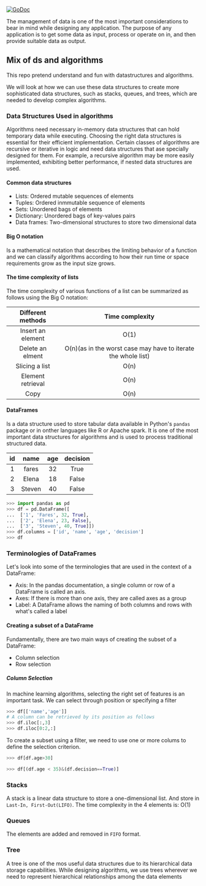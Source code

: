 [![GoDoc](https://godoc.org/github.com/emirpasic/gods?status.svg)](https://godoc.org/github.com/emirpasic/gods)

The management of data is one of the most important considerations to bear in mind while designing
any application. The purpose of any application is to get some data as input, process or operate
on in, and then provide suitable data as output.

## Mix of ds and algorithms 
This repo pretend understand and fun with datastructures and algorithms.

We will look at how we can use these data structures to create more sophisticated data structures, such as stacks, queues,
and trees, which are needed to develop complex algorithms.

### Data Structures Used in algorithms
Algorithms need necessary in-memory data structures that can hold temporary data while executing. Choosing the right data
structures is essential for their efficient implementation. Certain classes of algorithms are recursive or iterative in logic and need data structures that ase specially designed for them.
For example, a recursive algorithm may be more easily implemented, exhibiting better performance, if nested data structures are used. 

#### Common data structures
  * Lists: Ordered mutable sequences of elements 
  * Tuples: Ordered inmmutable sequence of elements 
  * Sets: Unordered bags of elements 
  * Dictionary: Unordered bags of key-values pairs 
  * Data frames: Two-dimensional structures to store two dimensional data 

#### Big O notation
Is a mathematical notation that describes the limiting behavior of a function and we can 
classify algorithms according to how their run time or space requirements grow as the 
input size grows.


#### The time complexity of lists 
The time complexity of various functions of a list can be summarized as follows using the 
Big O notation:

| Different methods                 | Time complexity  |
| :-------------------------------: | :--------------: | 
| Insert an element                 | O(1)             | 
| Delete an elment                  | O(n)(as in the worst case may have to iterate the whole list)  | 
| Slicing a list                    | O(n)  | 
| Element retrieval                | O(n)  | 
| Copy                               | O(n)  | 

#### DataFrames
Is a data structure used to store tabular data available in Python's `pandas`
package or in onther languages like R or Apache spark. It is one of the most 
important data structures for algorithms and is used to process traditional structured data.

|id   |  name  |  age |  decision  |
|:---:|:------:|:----:|:----------:|
|1    |fares   |32    |True        |
|2    |Elena   |18    |False       |
|3    |Steven  |40    |False       | 

```python
>>> import pandas as pd
>>> df = pd.DataFrame([
...  ['1', 'Fares', 32, True],
...  ['2', 'Elena', 23, False],
...  ['3', 'Steven', 40, True]])
>>> df.columns = ['id', 'name', 'age', 'decision']
>>> df
```

### Terminologies of DataFrames
Let's look into some of the terminologies that are used in the context of a DataFrame:
 * Axis: In the pandas documentation, a single column or row of a DataFrame is called an axis.
 * Axes: If there is more than one axis, they are called axes as a group
 * Label: A DataFrame allows the naming of both columns and rows with what's called a label

#### Creating a subset of a DataFrame
Fundamentally, there are two main ways of creating the subset of a DataFrame:
 * Column selection
 * Row selection
##### Column Selection
In machine learning algorithms, selecting the right set of features is an important
task. We can select through position or specifying a filter 
```python
>>> df[['name','age']]
# A column can be retrieved by its position as follows 
>>> df.iloc[:,3]
>>> df.iloc[0:2,:]
```
To create a subset using a filter, we need to use one or more colums to define 
the selection criterion.
```python
>>> df[df.age>30]

>>> df[(df.age < 35)&(df.decision==True)]
```

### Stacks
A stack is a linear data structure to store a one-dimensional list. And store 
in `Last-In, First-Out(LIFO)`. The time complexity in the 4 elements is: O(1)

### Queues
The elements are added and removed in `FIFO` format.

### Tree
A tree is one of the mos useful data structures due to its hierarchical data storage
capabilities. While designing algorithms, we use trees wherever we need to represent
hierarchical relationships among the data elements

